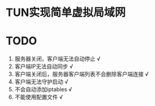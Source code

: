 # TUN实现简单虚拟局域网

# TODO
1. 服务器关闭，客户端无法自动停止 √
2. 客户端IP无法自动同步 √
3. 客户端关闭后，服务器客户端列表不会删除客户端连接 √
4. 客户端无法守护启动 √
5. 不会自动添加iptables √
6. 不能使用配置文件 √